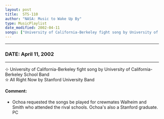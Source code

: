 ```yaml
---
layout: post
title:  STS-110
author: "NASA: Music to Wake Up By"
type: MusicPlaylist
date_modified: 2002-04-11
songs: ["University of California-Berkeley fight song by University of California-Berkeley School Band", "All Right Now by Stanford University Band"]
---
```


----
### DATE: April 11, 2002
----
⊹ University of California-Berkeley fight song by University of California-Berkeley School Band  &nbsp;<br />
✫ All Right Now by Stanford University Band

#### Comment:
* Ochoa requested the songs be played for crewmates Walheim and Smith who attended the rival schools. Ochoa's also a Stanford graduate. PC




<br/>
<center>
	<a target="_blank"
	   href="https://twitter.com/intent/tweet?hashtags=Space,NASA,Playlist,NASAWakeupCalls,SpaceProgram&text={{ page.author}}, '{{ page.songs.first }}' {{ page.title }}, {{ page.date | date: '%B %d, %Y' }}. {{ site.url }}{{ page.url }}&via=nasawakeupcalls"><i class="fab fa-twitter" alt="Tweet this page" style="font-size: 1.3em;"></i></a>
	&nbsp; 	<i class="fas fa-user-astronaut" style="font-size: 1.5em;"></i> &nbsp;
    <a id="custom_amazon_link"
       type="amzn" search="#"
       category="popular music">
    <i class="fab fa-amazon" style="font-size: 1.3em;"></i></a>
</center>

<!-- Randomly resolve an individual entry from a song array -->
<script src="/assets/javascript/seedrandom.min.js"></script>
<script>
  var wake_me_up = ["University of California-Berkeley fight song by University of California-Berkeley School Band", "All Right Now by Stanford University Band"];
  var prng = new Math.seedrandom();
  function randomSong() {
    song = wake_me_up[Math.floor(Math.random() * wake_me_up.length)];
    var amazon_link = document.getElementById("custom_amazon_link");
    amazon_link.setAttribute("search", song);
  }
  window.onload = randomSong();
</script>
